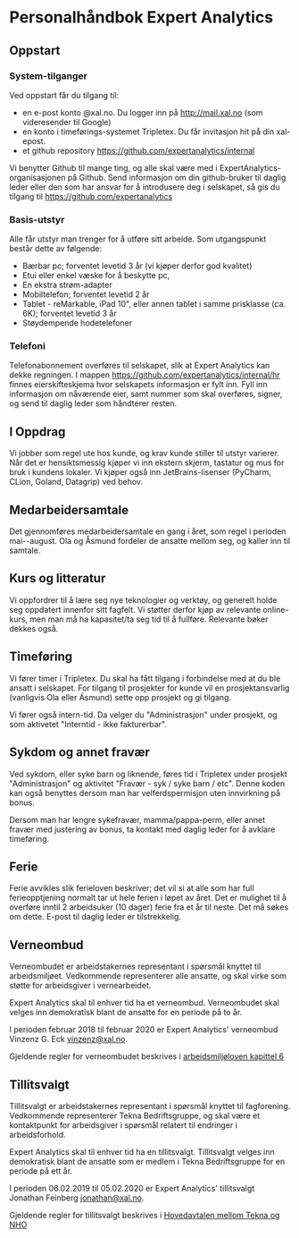 # Personalhåndbok Expert Analytics

## Oppstart

### System-tilganger

Ved oppstart får du tilgang til:

* en e-post konto <fornavn>@xal.no. Du logger inn på http://mail.xal.no (som
  videresender til Google)
* en konto i timeførings-systemet Tripletex. Du får invitasjon hit på din
  xal-epost.
* et github repository https://github.com/expertanalytics/internal

Vi benytter Github til mange ting, og alle skal være med
i ExpertAnalytics-organisasjonen på Github. Send informasjon om din
github-bruker til daglig leder eller den som har ansvar for å introdusere deg
i selskapet, så gis du tilgang til https://github.com/expertanalytics

### Basis-utstyr

Alle får utstyr man trenger for å utføre sitt arbeide. Som utgangspunkt består
dette av følgende:

* Bærbar pc; forventet levetid 3 år (vi kjøper derfor god kvalitet)
* Etui eller enkel væske for å beskytte pc,
* En ekstra strøm-adapter
* Mobiltelefon; forventet levetid 2 år
* Tablet - reMarkable, iPad 10", eller annen tablet i samme prisklasse (ca.
  6K); forventet levetid 3 år
* Støydempende hodetelefoner

### Telefoni

Telefonabonnement overføres til selskapet, slik at Expert Analytics kan dekke
regningen. I mappen https://github.com/expertanalytics/internal/hr finnes
eierskifteskjema hvor selskapets informasjon er fylt inn. Fyll inn informasjon
om nåværende eier, samt nummer som skal overføres, signer, og send til daglig
leder som håndterer resten.

## I Oppdrag

Vi jobber som regel ute hos kunde, og krav kunde stiller til utstyr varierer.
Når det er hensiktsmessig kjøper vi inn ekstern skjerm, tastatur og mus for
bruk i kundens lokaler. Vi kjøper også inn JetBrains-lisenser (PyCharm, CLion,
Goland, Datagrip) ved behov.

## Medarbeidersamtale

Det gjennomføres medarbeidersamtale en gang i året, som regel i perioden
mai--august. Ola og Åsmund fordeler de ansatte mellom seg, og kaller inn til
samtale.

## Kurs og litteratur

Vi oppfordrer til å lære seg nye teknologier og verktøy, og generelt holde seg
oppdatert innenfor sitt fagfelt. Vi støtter derfor kjøp av relevante
online-kurs, men man må ha kapasitet/ta seg tid til å fullføre. Relevante
bøker dekkes også.

## Timeføring

Vi fører timer i Tripletex. Du skal ha fått tilgang i forbindelse med at du ble
ansatt i selskapet. For tilgang til prosjekter for kunde vil en
prosjektansvarlig (vanligvis Ola eller Ásmund) sette opp prosjekt og gi
tilgang. 

Vi fører også intern-tid. Da velger du "Administrasjon" under prosjekt, og som
aktivetet "Interntid - ikke fakturerbar".

## Sykdom og annet fravær

Ved sykdom, eller syke barn og liknende, føres tid i Tripletex under prosjekt
"Administrasjon" og aktivitet "Fravær - syk / syke barn / etc". Denne koden kan
også benyttes dersom man har velferdspermisjon uten innvirkning på bonus. 

Dersom man har lengre sykefravær, mamma/pappa-perm, eller annet fravær med
justering av bonus, ta kontakt med daglig leder for å avklare timeføring.

## Ferie

Ferie avvikles slik ferieloven beskriver; det vil si at alle som har full
ferieopptjening normalt tar ut hele ferien i løpet av året. Det er mulighet til
å overføre inntil 2 arbeidsuker (10 dager) ferie fra et år til neste. Det må
søkes om dette. E-post til daglig leder er tilstrekkelig.

## Verneombud

Verneombudet er arbeidstakernes representant i spørsmål knyttet til
arbeidsmiljøet. Vedkommende representerer alle ansatte, og skal virke som
støtte for arbeidsgiver i vernearbeidet.

Expert Analytics skal til enhver tid ha et verneombud. Verneombudet skal velges
inn demokratisk blant de ansatte for en periode på to år.

I perioden februar 2018 til februar 2020 er Expert Analytics' verneombud
Vinzenz G. Eck <vinzenz@xal.no>.

Gjeldende regler for verneombudet beskrives i 
[arbeidsmiljøloven kapittel 6](https://lovdata.no/dokument/NL/lov/2005-06-17-62/KAPITTEL_6)

## Tillitsvalgt

Tillitsvalgt er arbeidstakernes representant i spørsmål knyttet til
fagforening. Vedkommende representerer Tekna Bedriftsgruppe, og skal være et
kontaktpunkt for arbeidsgiver i spørsmål relatert til endringer
i arbeidsforhold.

Expert Analytics skal til enhver tid ha en tillitsvalgt. Tillitsvalgt velges
inn demokratisk blant de ansatte som er medlem i Tekna Bedriftsgruppe for en
periode på ett år.

I perioden 06.02.2019 til 05.02.2020 er Expert Analytics' tillitsvalgt Jonathan Feinberg
<jonathan@xal.no>.

Gjeldende regler for tillitsvalgt beskrives i 
[Hovedavtalen mellom Tekna og NHO](https://www.tekna.no/globalassets/filer/tariffavtaler)
